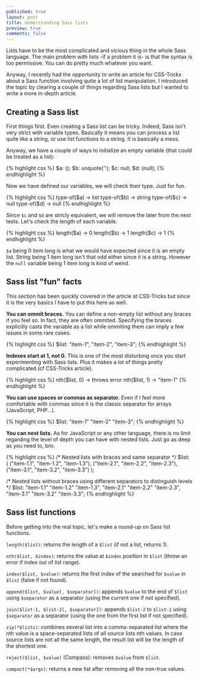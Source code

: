 ```yaml
---
published: true
layout: post
title: Understanding Sass lists
preview: true
comments: false
---
```


<section>
<p>Lists have to be the most complicated and vicious thing in the whole Sass language. The main problem with lists -if a problem it is- is that the syntax is too permissive. You can do pretty much whatever you want.</p>
<p>Anyway, I recently had the opportunity to write an article for CSS-Tricks about a Sass function involving quite a lot of list manipulation. I introduced the topic by clearing a couple of things regarding Sass lists but I wanted to write a more in-depth article.</p>
</section>
<section>
<h2>Creating a Sass list</h2>
<p>First things first. Even creating a Sass list can be tricky. Indeed, Sass isn't very strict with variable types. Basically it means you can process a list quite like a string, or use list functions to a string. It is basically a mess.</p>
<p>Anyway, we have a couple of ways to initialize an empty variable (that could be treated as a list):</p>
{% highlight css %}
$a: ();
$b: unquote('');
$c: null;
$d: (null);
{% endhighlight %}
<p>Now we have defined our variables, we will check their type. Just for fun.</p>
{% highlight css %}
type-of($a) -> list
type-of($b) -> string
type-of($c) -> null
type-of($d) -> null
{% endhighlight %}
<p>Since <code>$c</code> and <code>$d</code> are stricly equivalent, we will remove the later from the next tests. Let's check the length of each variable.</p>
{% highlight css %}
length($a) -> 0
length($b) -> 1
length($c) -> 1
{% endhighlight %}
<p><code>$a</code> being 0 item long is what we would have expected since it is an empty list. String being 1 item long isn't that odd either since it is a string. However the <code>null</code> variable being 1 item long is kind of weird.</p>
</section>
<section>
<h2>Sass list "fun" facts</h2>
<p>This section has been quickly covered in the article at CSS-Tricks but since it is the very basics I have to put this here as well.</p>
<p><strong>You can ommit braces.</strong> You can define a non-empty list without any braces if you feel so. In fact, they are often ommited. Specifying the braces explicitly casts the variable as a list while ommiting them can imply a few issues in some rare cases.</p>
{% highlight css %}
$list: "item-1", "item-2", "item-3";
{% endhighlight %}
<p><strong>Indexes start at 1, not 0.</strong> This is one of the most disturbing once you start experimenting with Sass lists. Plus it makes a lot of things pretty complicated (cf CSS-Tricks article).</p>
{% highlight css %}
nth($list, 0) -> throws error
nth($list, 1) -> "item-1"
{% endhighlight %}
<p><strong>You can use spaces or commas as separator.</strong> Even if I feel more comfortable with commas since it is the classic separator for arrays (JavaScript, PHP...).</p>
{% highlight css %}
$list: "item-1" "item-2" "item-3";
{% endhighlight %}
<p><strong>You can nest lists.</strong> As for JavaScript or any other language, there is no limit regarding the level of depth you can have with nested lists. Just go as deep as you need to, bro. </p>
{% highlight css %}
/* Nested lists with braces and same separator */
$list: ( 
		("item-1.1", "item-1.2", "item-1.3"), 
        ("item-2.1", "item-2.2", "item-2.3"),
        ("item-3.1", "item-3.2", "item-3.3")
       );
       
/* Nested lists without braces using different separators to distinguish levels */
$list: "item-1.1" "item-1.2" "item-1.3", 
       "item-2.1" "item-2.2" "item-2.3",
       "item-3.1" "item-3.2" "item-3.3";
{% endhighlight %}
</section>
<section>
<h2>Sass list functions</h2>
<p>Before getting into the real topic, let's make a round-up on Sass list functions.</p>
<p><code>length($list)</code>: returns the length of a <code>$list</code> (if not a list, returns 1).</p>
<p><code>nth($list, $index)</code>: returns the value at <code>$index</code> position in <code>$list</code> (throw an error if index out of list range).</p>
<p><code>index($list, $value)</code>: returns the first index of the searched for <code>$value</code> in <code>$list</code> (false if not found).</p>
<p><code>append($list, $value[, $separator])</code>: appends <code>$value</code> to the end of <code>$list</code> using <code>$separator</code> as a separator (using the current one if not specified).</p>
<p><code>join($list-1, $list-2[, $separator])</code>: appends <code>$list-2</code> to <code>$list-1</code> using <code>$separator</code> as a separator (using the one from the first list if not specified).</p> 
<p><code>zip(*$lists)</code>: combines several list into a comma-separated list where the nth value is a space-separated lists of all source lists nth values. In case source lists are not all the same length, the result list will be the length of the shortest one.</p>
<p><code>reject($list, $value)</code> (Compass): removes <code>$value</code> from <code>$list</code>.</p>
<p><code>compact(*$args)</code>: returns a new list after removing all the non-true values.</p>
